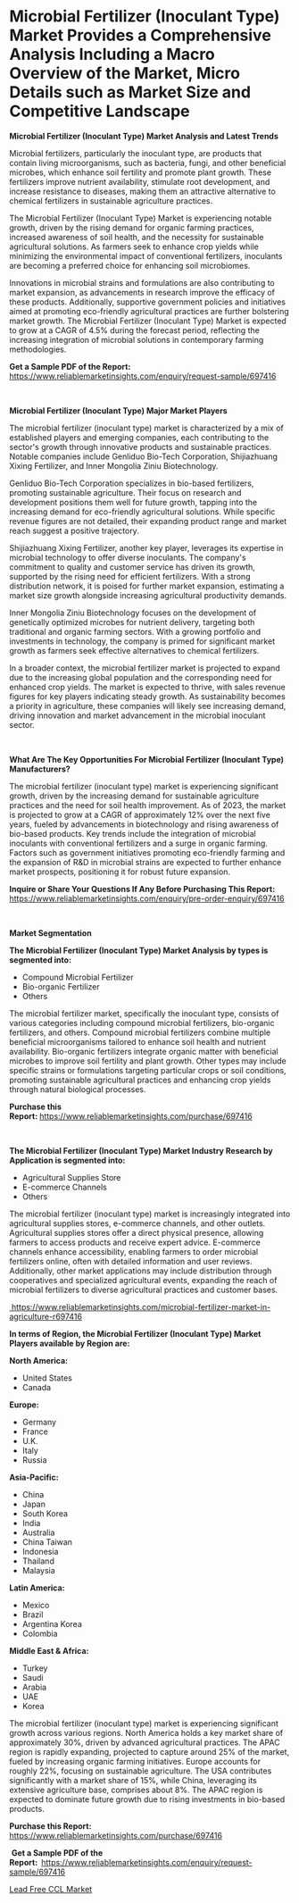 <p><h1>Microbial Fertilizer (Inoculant Type) Market Provides a Comprehensive Analysis Including a Macro Overview of the Market, Micro Details such as Market Size and Competitive Landscape</h1></p><p><strong>Microbial Fertilizer (Inoculant Type) Market Analysis and Latest Trends</strong></p>
<p><p>Microbial fertilizers, particularly the inoculant type, are products that contain living microorganisms, such as bacteria, fungi, and other beneficial microbes, which enhance soil fertility and promote plant growth. These fertilizers improve nutrient availability, stimulate root development, and increase resistance to diseases, making them an attractive alternative to chemical fertilizers in sustainable agriculture practices.</p><p>The Microbial Fertilizer (Inoculant Type) Market is experiencing notable growth, driven by the rising demand for organic farming practices, increased awareness of soil health, and the necessity for sustainable agricultural solutions. As farmers seek to enhance crop yields while minimizing the environmental impact of conventional fertilizers, inoculants are becoming a preferred choice for enhancing soil microbiomes. </p><p>Innovations in microbial strains and formulations are also contributing to market expansion, as advancements in research improve the efficacy of these products. Additionally, supportive government policies and initiatives aimed at promoting eco-friendly agricultural practices are further bolstering market growth. The Microbial Fertilizer (Inoculant Type) Market is expected to grow at a CAGR of 4.5% during the forecast period, reflecting the increasing integration of microbial solutions in contemporary farming methodologies.</p></p>
<p><strong>Get a Sample PDF of the Report:&nbsp;</strong> <a href="https://www.reliablemarketinsights.com/enquiry/request-sample/697416?utm_campaign=2204&utm_medium=2&utm_source=Github&utm_content=ia&utm_term=23032025&utm_id=microbial-fertilizer-inoculant-type">https://www.reliablemarketinsights.com/enquiry/request-sample/697416</a></p>
<p>&nbsp;</p>
<p><strong>Microbial Fertilizer (Inoculant Type) Major Market Players</strong></p>
<p><p>The microbial fertilizer (inoculant type) market is characterized by a mix of established players and emerging companies, each contributing to the sector's growth through innovative products and sustainable practices. Notable companies include Genliduo Bio-Tech Corporation, Shijiazhuang Xixing Fertilizer, and Inner Mongolia Ziniu Biotechnology.</p><p>Genliduo Bio-Tech Corporation specializes in bio-based fertilizers, promoting sustainable agriculture. Their focus on research and development positions them well for future growth, tapping into the increasing demand for eco-friendly agricultural solutions. While specific revenue figures are not detailed, their expanding product range and market reach suggest a positive trajectory.</p><p>Shijiazhuang Xixing Fertilizer, another key player, leverages its expertise in microbial technology to offer diverse inoculants. The company's commitment to quality and customer service has driven its growth, supported by the rising need for efficient fertilizers. With a strong distribution network, it is poised for further market expansion, estimating a market size growth alongside increasing agricultural productivity demands.</p><p>Inner Mongolia Ziniu Biotechnology focuses on the development of genetically optimized microbes for nutrient delivery, targeting both traditional and organic farming sectors. With a growing portfolio and investments in technology, the company is primed for significant market growth as farmers seek effective alternatives to chemical fertilizers.</p><p>In a broader context, the microbial fertilizer market is projected to expand due to the increasing global population and the corresponding need for enhanced crop yields. The market is expected to thrive, with sales revenue figures for key players indicating steady growth. As sustainability becomes a priority in agriculture, these companies will likely see increasing demand, driving innovation and market advancement in the microbial inoculant sector.</p></p>
<p>&nbsp;</p>
<p><strong>What Are The Key Opportunities For Microbial Fertilizer (Inoculant Type) Manufacturers?</strong></p>
<p><p>The microbial fertilizer (inoculant type) market is experiencing significant growth, driven by the increasing demand for sustainable agriculture practices and the need for soil health improvement. As of 2023, the market is projected to grow at a CAGR of approximately 12% over the next five years, fueled by advancements in biotechnology and rising awareness of bio-based products. Key trends include the integration of microbial inoculants with conventional fertilizers and a surge in organic farming. Factors such as government initiatives promoting eco-friendly farming and the expansion of R&D in microbial strains are expected to further enhance market prospects, positioning it for robust future expansion.</p></p>
<p><strong>Inquire or Share Your Questions If Any Before Purchasing This Report:</strong> <a href="https://www.reliablemarketinsights.com/enquiry/pre-order-enquiry/697416?utm_campaign=2204&utm_medium=2&utm_source=Github&utm_content=ia&utm_term=23032025&utm_id=microbial-fertilizer-inoculant-type">https://www.reliablemarketinsights.com/enquiry/pre-order-enquiry/697416</a></p>
<p>&nbsp;</p>
<p><strong>Market Segmentation</strong></p>
<p><strong>The Microbial Fertilizer (Inoculant Type) Market Analysis by types is segmented into:</strong></p>
<p><ul><li>Compound Microbial Fertilizer</li><li>Bio-organic Fertilizer</li><li>Others</li></ul></p>
<p><p>The microbial fertilizer market, specifically the inoculant type, consists of various categories including compound microbial fertilizers, bio-organic fertilizers, and others. Compound microbial fertilizers combine multiple beneficial microorganisms tailored to enhance soil health and nutrient availability. Bio-organic fertilizers integrate organic matter with beneficial microbes to improve soil fertility and plant growth. Other types may include specific strains or formulations targeting particular crops or soil conditions, promoting sustainable agricultural practices and enhancing crop yields through natural biological processes.</p></p>
<p><strong>Purchase this Report:&nbsp;</strong><a href="https://www.reliablemarketinsights.com/purchase/697416?utm_campaign=2204&utm_medium=2&utm_source=Github&utm_content=ia&utm_term=23032025&utm_id=microbial-fertilizer-inoculant-type">https://www.reliablemarketinsights.com/purchase/697416</a></p>
<p>&nbsp;</p>
<p><strong>The Microbial Fertilizer (Inoculant Type) Market Industry Research by Application is segmented into:</strong></p>
<p><ul><li>Agricultural Supplies Store</li><li>E-commerce Channels</li><li>Others</li></ul></p>
<p><p>The microbial fertilizer (inoculant type) market is increasingly integrated into agricultural supplies stores, e-commerce channels, and other outlets. Agricultural supplies stores offer a direct physical presence, allowing farmers to access products and receive expert advice. E-commerce channels enhance accessibility, enabling farmers to order microbial fertilizers online, often with detailed information and user reviews. Additionally, other market applications may include distribution through cooperatives and specialized agricultural events, expanding the reach of microbial fertilizers to diverse agricultural practices and customer bases.</p></p>
<p><a href="https://www.reliablemarketinsights.com/microbial-fertilizer-market-in-agriculture-r697416?utm_campaign=2204&utm_medium=2&utm_source=Github&utm_content=ia&utm_term=23032025&utm_id=microbial-fertilizer-inoculant-type">&nbsp;https://www.reliablemarketinsights.com/microbial-fertilizer-market-in-agriculture-r697416</a></p>
<p><strong>In terms of Region, the Microbial Fertilizer (Inoculant Type) Market Players available by Region are:</strong></p>
<p>
    <p> <strong> North America: </strong>
        <ul>
            <li>United States</li>
            <li>Canada</li>
        </ul>
        </p> 
    <p> <strong> Europe: </strong>
        <ul>
            <li>Germany</li>
            <li>France</li>
            <li>U.K.</li>
            <li>Italy</li>
            <li>Russia</li>
        </ul>
        </p> 
    <p> <strong> Asia-Pacific: </strong>
        <ul>
            <li>China</li>
            <li>Japan</li>
            <li>South Korea</li>
            <li>India</li>
            <li>Australia</li>
            <li>China Taiwan</li>
            <li>Indonesia</li>
            <li>Thailand</li>
            <li>Malaysia</li>
        </ul>
        </p> 
    <p> <strong> Latin America: </strong>
        <ul>
            <li>Mexico</li>
            <li>Brazil</li>
            <li>Argentina Korea</li>
            <li>Colombia</li>
        </ul>
        </p> 
    <p> <strong> Middle East & Africa: </strong>
        <ul>
            <li>Turkey</li>
            <li>Saudi</li>
            <li>Arabia</li>
            <li>UAE</li>
            <li>Korea</li>
        </ul>
    </p>
    </p>
<p><p>The microbial fertilizer (inoculant type) market is experiencing significant growth across various regions. North America holds a key market share of approximately 30%, driven by advanced agricultural practices. The APAC region is rapidly expanding, projected to capture around 25% of the market, fueled by increasing organic farming initiatives. Europe accounts for roughly 22%, focusing on sustainable agriculture. The USA contributes significantly with a market share of 15%, while China, leveraging its extensive agriculture base, comprises about 8%. The APAC region is expected to dominate future growth due to rising investments in bio-based products.</p></p>
<p><strong>Purchase this Report: </strong><a href="https://www.reliablemarketinsights.com/purchase/697416?utm_campaign=2204&utm_medium=2&utm_source=Github&utm_content=ia&utm_term=23032025&utm_id=microbial-fertilizer-inoculant-type">https://www.reliablemarketinsights.com/purchase/697416</a></p>
<p>&nbsp;<strong>Get a Sample PDF of the Report:&nbsp;&nbsp;</strong><a href="https://www.reliablemarketinsights.com/enquiry/request-sample/697416?utm_campaign=2204&utm_medium=2&utm_source=Github&utm_content=ia&utm_term=23032025&utm_id=microbial-fertilizer-inoculant-type">https://www.reliablemarketinsights.com/enquiry/request-sample/697416</a></p>
<p><strong></strong></p>
<p><p><a href="https://github.com/tambraunrue691969/Market-Research-Report-List-1/blob/main/lead-free-ccl-market.md?utm_campaign=2204&utm_medium=2&utm_source=Github&utm_content=ia&utm_term=23032025&utm_id=microbial-fertilizer-inoculant-type">Lead Free CCL Market</a></p></p>